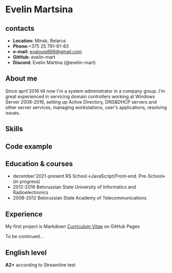 # Evelin Martsina #

## contacts ##

* __Location:__ Minsk, Belarus
* __Phone:__+375 25 791-61-83
* __e-mail:__ evalouis666@gmail.com
* __GitHub:__ evelin-mart
* __Discord:__ Evelin Martina (@evelin-mart)

## About me ##

Since april'2016 till now I'm a system administrator in a company group. I'm great experienced in servicing domain controllers working at Windows Server 2008-2016, setting up Active Directory, DNS&DHCP servers and other server services, managing workstations, user's applications, resolving issues.

## Skills ##

## Code example ##

## Education & courses ##

* december'2021-present RS School «JavaScript/Front-end. Pre-School» (in progress)
* 2012-2016 Belorussian State University of Informatics and Radioelectronics
* 2008-2012 Belorussian State Academy of Telecommunications

## Experience ##

My first project is Markdown [Curriculum Vitae](https://evelin-mart.github.io/rsschool-cv/cv) on GitHub Pages

To be continued...

## English level ##

__A2+__ according to Streamline test